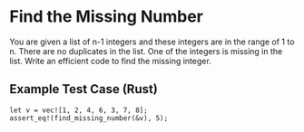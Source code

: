 # Find the Missing Number

You are given a list of n-1 integers and these integers are in the range of 1 to n. There are no duplicates in the list. One of the integers is missing in the list. Write an efficient code to find the missing integer.

## Example Test Case (Rust)

```rust, noplayground
let v = vec![1, 2, 4, 6, 3, 7, 8];
assert_eq!(find_missing_number(&v), 5);
```

